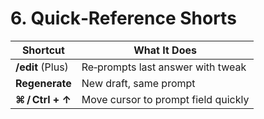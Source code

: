 # 6. Quick‑Reference Shorts

| Shortcut         | What It Does                        |
| ---------------- | ----------------------------------- |
| **/edit** (Plus) | Re‑prompts last answer with tweak   |
| **Regenerate**   | New draft, same prompt              |
| **⌘ / Ctrl + ↑** | Move cursor to prompt field quickly |
